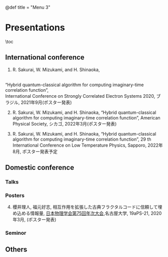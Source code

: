 @def title = "Menu 3"

# Presentations

\toc

## International conference

1. R. Sakurai, W. Mizukami, and H. Shinaoka,
<br>
“Hybrid quantum-classical algorithm for computing imaginary-time correlation function”,  
<br>
International Conference on Strongly Correlated Electron Systems 2020,   
ブラジル, 2021年9月(ポスター発表)  

2. R. Sakurai, W. Mizukami, and H. Shinaoka, 
“Hybrid quantum-classical algorithm for computing imaginary-time correlation function”, 
American Physical Society, シカゴ, 2022年3月(ポスター発表)

3. R. Sakurai, W. Mizukami, and H. Shinaoka, “Hybrid quantum-classical algorithm for computing imaginary-time correlation function”, 
29 th International Conference on Low Temperature Physics, 
Sapporo, 2022年8月, ポスター発表予定



## Domestic conference

### Talks


### Posters

4. 櫻井理人, 福元好志, 
相互作用を拡張した古典フラクタルコードに信頼して埋め込める情報量,
[日本物理学会第75回年次大会](https://w4.gakkai-web.net/jps_search/2020sp/index.html),名古屋大学, 19aPS-21, 2020年3月, (ポスター発表)


### Seminor

## Others 



